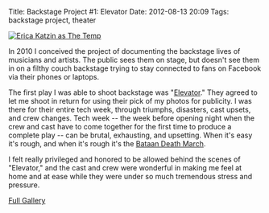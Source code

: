 Title: Backstage Project #1: Elevator
Date: 2012-08-13 20:09
Tags: backstage project, theater

[![Erica Katzin as The Temp](/galleries/elevator-2010/content/images/large/P1050574.jpg)](/galleries/elevator-2010/content/P1050574_large.html)

In 2010 I conceived the project of documenting the backstage lives of
musicians and artists. The public sees them on stage, but doesn't see
them in on a filthy couch backstage trying to stay connected to fans on
Facebook via their phones or laptops.

The first play I was able to shoot backstage was
"[Elevator](http://www.elevatortheplay.com/)." They agreed to let me
shoot in return for using their pick of my photos for publicity. I was
there for their entire tech week, through triumphs, disasters, cast
upsets, and crew changes. Tech week -- the week before opening night
when the crew and cast have to come together for the first time to
produce a complete play -- can be brutal, exhausting, and upsetting.
When it's easy it's rough, and when it's rough it's the [Bataan Death
March](http://en.wikipedia.org/wiki/Bataan_Death_March).

I felt really privileged and honored to be allowed behind the scenes of
"Elevator," and the cast and crew were wonderful in making me feel at
home and at ease while they were under so much tremendous stress and
pressure.

[Full Gallery](/galleries/elevator-2010/)
